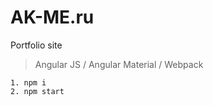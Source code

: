 # AK-ME.ru
Portfolio site
> Angular JS / Angular Material / Webpack
````
1. npm i
2. npm start
````

